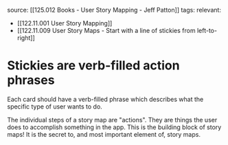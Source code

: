 source: [[125.012 Books - User Story Mapping - Jeff Patton]]
tags:
relevant:
- [[122.11.001 User Story Mapping]]
- [[122.11.009 User Story Maps - Start with a line of stickies from left-to-right]]

# Stickies are verb-filled action phrases

Each card should have a verb-filled phrase which describes what the specific type of user wants to do.

The individual steps of a story map are "actions". They are things the user does to accomplish something in the app. This is the building block of story maps! It is the secret to, and most important element of, story maps.